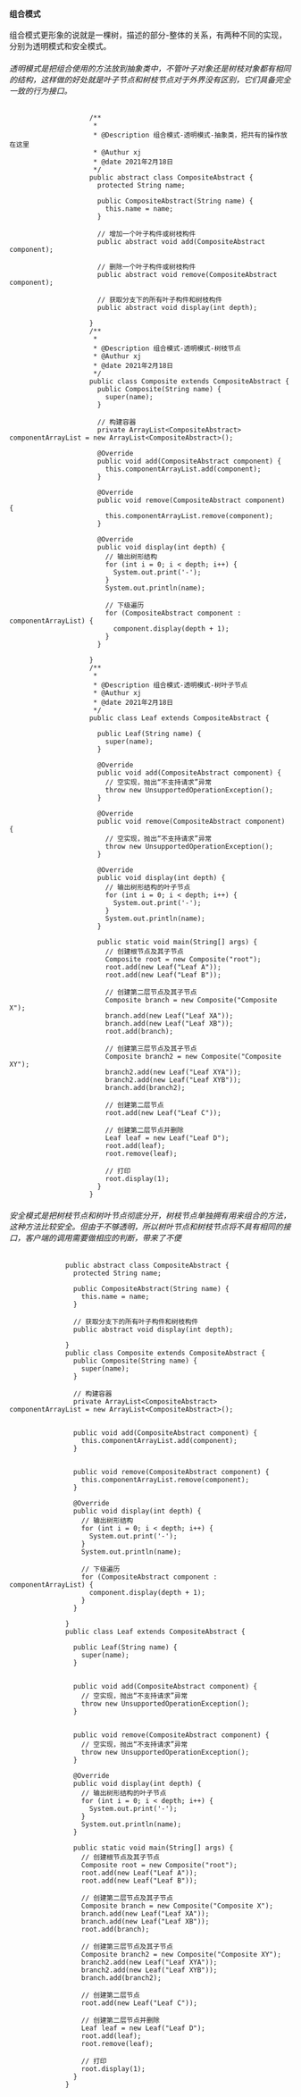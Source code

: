 
#### 组合模式
组合模式更形象的说就是一棵树，描述的部分-整体的关系，有两种不同的实现，分别为透明模式和安全模式。
###### 透明模式是把组合使用的方法放到抽象类中，不管叶子对象还是树枝对象都有相同的结构，这样做的好处就是叶子节点和树枝节点对于外界没有区别，它们具备完全一致的行为接口。

                        /**
                         * 
                         * @Description 组合模式-透明模式-抽象类，把共有的操作放在这里
                         * @Authur xj
                         * @date 2021年2月18日
                         */
                        public abstract class CompositeAbstract {
                          protected String name;

                          public CompositeAbstract(String name) {
                            this.name = name;
                          }

                          // 增加一个叶子构件或树枝构件
                          public abstract void add(CompositeAbstract component);

                          // 删除一个叶子构件或树枝构件
                          public abstract void remove(CompositeAbstract component);

                          // 获取分支下的所有叶子构件和树枝构件
                          public abstract void display(int depth);

                        }
                        /**
                         * 
                         * @Description 组合模式-透明模式-树枝节点
                         * @Authur xj
                         * @date 2021年2月18日
                         */
                        public class Composite extends CompositeAbstract {
                          public Composite(String name) {
                            super(name);
                          }

                          // 构建容器
                          private ArrayList<CompositeAbstract> componentArrayList = new ArrayList<CompositeAbstract>();

                          @Override
                          public void add(CompositeAbstract component) {
                            this.componentArrayList.add(component);
                          }

                          @Override
                          public void remove(CompositeAbstract component) {
                            this.componentArrayList.remove(component);
                          }

                          @Override
                          public void display(int depth) {
                            // 输出树形结构
                            for (int i = 0; i < depth; i++) {
                              System.out.print('-');
                            }
                            System.out.println(name);

                            // 下级遍历
                            for (CompositeAbstract component : componentArrayList) {
                              component.display(depth + 1);
                            }
                          }

                        }
                        /**
                         * 
                         * @Description 组合模式-透明模式-树叶子节点
                         * @Authur xj
                         * @date 2021年2月18日
                         */
                        public class Leaf extends CompositeAbstract {

                          public Leaf(String name) {
                            super(name);
                          }

                          @Override
                          public void add(CompositeAbstract component) {
                            // 空实现，抛出“不支持请求”异常
                            throw new UnsupportedOperationException();
                          }

                          @Override
                          public void remove(CompositeAbstract component) {
                            // 空实现，抛出“不支持请求”异常
                            throw new UnsupportedOperationException();
                          }

                          @Override
                          public void display(int depth) {
                            // 输出树形结构的叶子节点
                            for (int i = 0; i < depth; i++) {
                              System.out.print('-');
                            }
                            System.out.println(name);
                          }

                          public static void main(String[] args) {
                            // 创建根节点及其子节点
                            Composite root = new Composite("root");
                            root.add(new Leaf("Leaf A"));
                            root.add(new Leaf("Leaf B"));

                            // 创建第二层节点及其子节点
                            Composite branch = new Composite("Composite X");
                            branch.add(new Leaf("Leaf XA"));
                            branch.add(new Leaf("Leaf XB"));
                            root.add(branch);

                            // 创建第三层节点及其子节点
                            Composite branch2 = new Composite("Composite XY");
                            branch2.add(new Leaf("Leaf XYA"));
                            branch2.add(new Leaf("Leaf XYB"));
                            branch.add(branch2);

                            // 创建第二层节点
                            root.add(new Leaf("Leaf C"));

                            // 创建第二层节点并删除
                            Leaf leaf = new Leaf("Leaf D");
                            root.add(leaf);
                            root.remove(leaf);

                            // 打印
                            root.display(1);
                          }
                        }

###### 安全模式是把树枝节点和树叶节点彻底分开，树枝节点单独拥有用来组合的方法，这种方法比较安全。但由于不够透明，所以树叶节点和树枝节点将不具有相同的接口，客户端的调用需要做相应的判断，带来了不便

                  public abstract class CompositeAbstract {
                    protected String name;

                    public CompositeAbstract(String name) {
                      this.name = name;
                    }

                    // 获取分支下的所有叶子构件和树枝构件
                    public abstract void display(int depth);

                  }
                  public class Composite extends CompositeAbstract {
                    public Composite(String name) {
                      super(name);
                    }

                    // 构建容器
                    private ArrayList<CompositeAbstract> componentArrayList = new ArrayList<CompositeAbstract>();


                    public void add(CompositeAbstract component) {
                      this.componentArrayList.add(component);
                    }


                    public void remove(CompositeAbstract component) {
                      this.componentArrayList.remove(component);
                    }

                    @Override
                    public void display(int depth) {
                      // 输出树形结构
                      for (int i = 0; i < depth; i++) {
                        System.out.print('-');
                      }
                      System.out.println(name);

                      // 下级遍历
                      for (CompositeAbstract component : componentArrayList) {
                        component.display(depth + 1);
                      }
                    }

                  }
                  public class Leaf extends CompositeAbstract {

                    public Leaf(String name) {
                      super(name);
                    }


                    public void add(CompositeAbstract component) {
                      // 空实现，抛出“不支持请求”异常
                      throw new UnsupportedOperationException();
                    }


                    public void remove(CompositeAbstract component) {
                      // 空实现，抛出“不支持请求”异常
                      throw new UnsupportedOperationException();
                    }

                    @Override
                    public void display(int depth) {
                      // 输出树形结构的叶子节点
                      for (int i = 0; i < depth; i++) {
                        System.out.print('-');
                      }
                      System.out.println(name);
                    }

                    public static void main(String[] args) {
                      // 创建根节点及其子节点
                      Composite root = new Composite("root");
                      root.add(new Leaf("Leaf A"));
                      root.add(new Leaf("Leaf B"));

                      // 创建第二层节点及其子节点
                      Composite branch = new Composite("Composite X");
                      branch.add(new Leaf("Leaf XA"));
                      branch.add(new Leaf("Leaf XB"));
                      root.add(branch);

                      // 创建第三层节点及其子节点
                      Composite branch2 = new Composite("Composite XY");
                      branch2.add(new Leaf("Leaf XYA"));
                      branch2.add(new Leaf("Leaf XYB"));
                      branch.add(branch2);

                      // 创建第二层节点
                      root.add(new Leaf("Leaf C"));

                      // 创建第二层节点并删除
                      Leaf leaf = new Leaf("Leaf D");
                      root.add(leaf);
                      root.remove(leaf);

                      // 打印
                      root.display(1);
                    }
                  }
